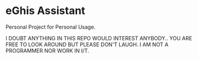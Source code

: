 # eGhis Assistant
Personal Project for Personal Usage.

I DOUBT ANYTHING IN THIS REPO WOULD INTEREST ANYBODY..
YOU ARE FREE TO LOOK AROUND BUT PLEASE DON'T LAUGH.
I AM NOT A PROGRAMMER NOR WORK IN I/T.
